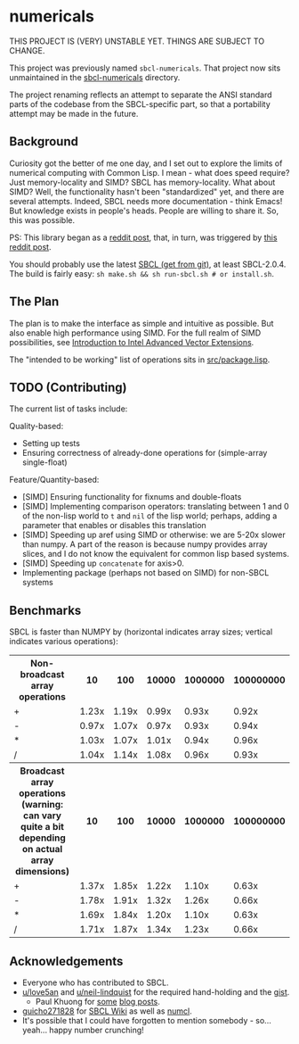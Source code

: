 # numericals

THIS PROJECT IS (VERY) UNSTABLE YET. THINGS ARE SUBJECT TO CHANGE.

This project was previously named `sbcl-numericals`. That project now sits unmaintained in the [sbcl-numericals](./sbcl-numericals) directory.

The project renaming reflects an attempt to separate the ANSI standard parts of the codebase
from the SBCL-specific part, so that a portability attempt may be made in the future.

## Background

Curiosity got the better of me one day, and I set out to explore the limits of numerical computing with Common Lisp. I mean - what does speed require? Just memory-locality and SIMD?
SBCL has memory-locality. What about SIMD? Well, the functionality hasn't been "standardized" yet, and there are several attempts. Indeed, 
SBCL needs more documentation - think Emacs! But knowledge exists in people's heads. People are willing to share it. So, this was possible. 

PS: This library began as a [reddit post](https://www.reddit.com/r/lisp/comments/fkfgjn/sbcl_with_simd_how_to_optimize_sseavx2_to_pointer/), that, in turn, was triggered by [this reddit post](https://www.reddit.com/r/lisp/comments/fjmm6y/deep_learning_with_gpus/).

You should probably use the latest [SBCL (get from git)](https://github.com/sbcl/sbcl), at least SBCL-2.0.4. The build is fairly easy: `sh make.sh && sh run-sbcl.sh # or install.sh`.

## The Plan

The plan is to make the interface as simple and intuitive as possible. But also enable
high performance using SIMD. For the full realm of SIMD possibilities, see [Introduction
to Intel Advanced Vector Extensions](https://software.intel.com/en-us/articles/introduction-to-intel-advanced-vector-extensions).

The "intended to be working" list of operations sits in [src/package.lisp](./src/package.lisp).

## TODO (Contributing)

The current list of tasks include:

Quality-based:

- Setting up tests
- Ensuring correctness of already-done operations for (simple-array single-float)

Feature/Quantity-based:

- [SIMD] Ensuring functionality for fixnums and double-floats
- [SIMD] Implementing comparison operators: translating between 1 and 0 of the non-lisp world
to `t` and `nil` of the lisp world; perhaps, adding a parameter that enables or disables
this translation
- [SIMD] Speeding up aref using SIMD or otherwise: we are 5-20x slower than numpy. A part of
the reason is because numpy provides array slices, and I do not know the equivalent for common
lisp based systems.
- [SIMD] Speeding up `concatenate` for axis>0.
- Implementing package (perhaps not based on SIMD) for non-SBCL systems

## Benchmarks


<div id='benchmark'>
  <p>SBCL is faster than NUMPY by (horizontal indicates array sizes; vertical indicates various operations): 
  </p>
  <table>
<tr>
  <th>Non-broadcast array operations
  </th>
<th>10
</th>
<th>100
</th>
<th>10000
</th>
<th>1000000
</th>
<th>100000000
</th>
</tr>
<tr>
  <td>+
  </td>
<td>1.23x
</td>
<td>1.19x
</td>
<td>0.99x
</td>
<td>0.93x
</td>
<td>0.92x
</td>
</tr>
<tr>
  <td>-
  </td>
<td>0.97x
</td>
<td>1.07x
</td>
<td>0.97x
</td>
<td>0.93x
</td>
<td>0.94x
</td>
</tr>
<tr>
  <td>*
  </td>
<td>1.03x
</td>
<td>1.07x
</td>
<td>1.01x
</td>
<td>0.94x
</td>
<td>0.96x
</td>
</tr>
<tr>
  <td>/
  </td>
<td>1.04x
</td>
<td>1.14x
</td>
<td>1.08x
</td>
<td>0.96x
</td>
<td>0.93x
</td>
</tr>
<tr>
  <th>Broadcast array operations (warning: can vary quite a bit depending
on actual array dimensions)
  </th>
<th>10
</th>
<th>100
</th>
<th>10000
</th>
<th>1000000
</th>
<th>100000000
</th>
</tr>
<tr>
  <td>+
  </td>
<td>1.37x
</td>
<td>1.85x
</td>
<td>1.22x
</td>
<td>1.10x
</td>
<td>0.63x
</td>
</tr>
<tr>
  <td>-
  </td>
<td>1.78x
</td>
<td>1.91x
</td>
<td>1.32x
</td>
<td>1.26x
</td>
<td>0.66x
</td>
</tr>
<tr>
  <td>*
  </td>
<td>1.69x
</td>
<td>1.84x
</td>
<td>1.20x
</td>
<td>1.10x
</td>
<td>0.63x
</td>
</tr>
<tr>
  <td>/
  </td>
<td>1.71x
</td>
<td>1.87x
</td>
<td>1.34x
</td>
<td>1.23x
</td>
<td>0.66x
</td>
</tr>
  </table>
</div>

<!-- The above div would be filled by :numericals/tests when *write-to-readme* is T. -->

## Acknowledgements

- Everyone who has contributed to SBCL.
- [u/love5an](https://www.reddit.com/user/love5an/) and [u/neil-lindquist](https://www.reddit.com/user/neil-lindquist/) for the required hand-holding and the [gist](https://gist.github.com/Lovesan/660866b96a2632b900359333a251cc1c).
  - Paul Khuong for [some](https://pvk.ca/Blog/2013/06/05/fresh-in-sbcl-1-dot-1-8-sse-intrinsics/) [blog posts](https://pvk.ca/Blog/2014/08/16/how-to-define-new-intrinsics-in-sbcl/).
- [guicho271828](https://github.com/guicho271828) for [SBCL Wiki](https://github.com/guicho271828/sbcl-wiki/wiki) as well as [numcl](https://github.com/numcl/numcl).
- It's possible that I could have forgotten to mention somebody - so... yeah... happy number crunching!

